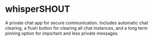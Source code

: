 # whisperSHOUT
A private chat app for secure communication. Includes automatic chat clearing, a flush button for clearing all chat instances, and a long term pinning option for important and less private messages.
